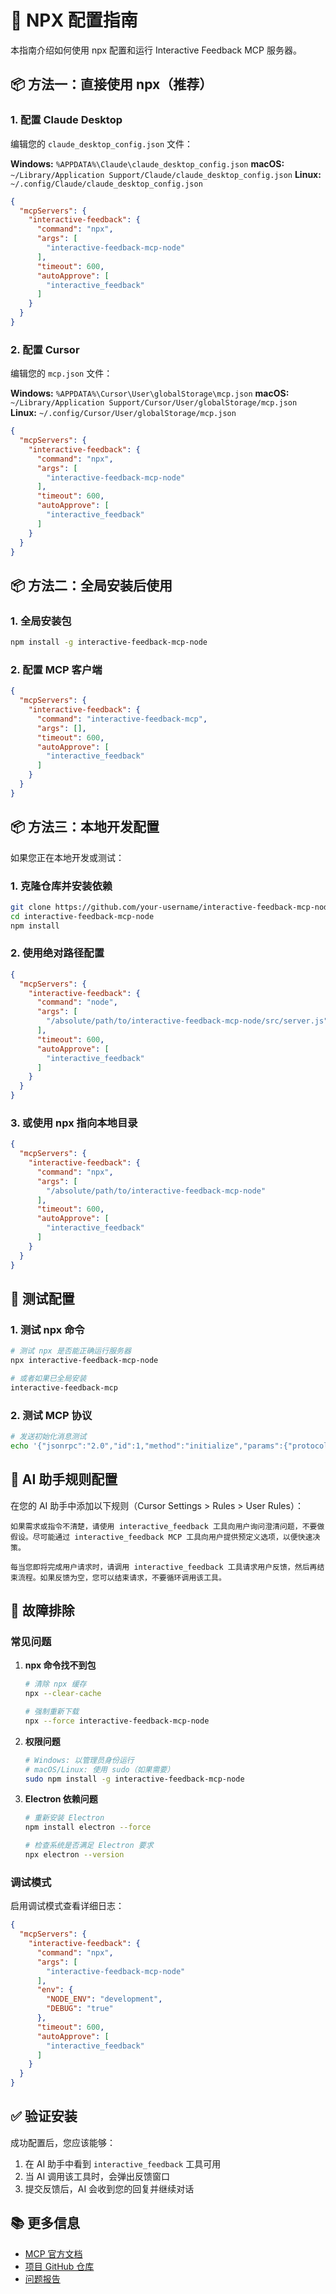 # 🚀 NPX 配置指南

本指南介绍如何使用 npx 配置和运行 Interactive Feedback MCP 服务器。

## 📦 方法一：直接使用 npx（推荐）

### 1. 配置 Claude Desktop

编辑您的 `claude_desktop_config.json` 文件：

**Windows:** `%APPDATA%\Claude\claude_desktop_config.json`
**macOS:** `~/Library/Application Support/Claude/claude_desktop_config.json`
**Linux:** `~/.config/Claude/claude_desktop_config.json`

```json
{
  "mcpServers": {
    "interactive-feedback": {
      "command": "npx",
      "args": [
        "interactive-feedback-mcp-node"
      ],
      "timeout": 600,
      "autoApprove": [
        "interactive_feedback"
      ]
    }
  }
}
```

### 2. 配置 Cursor

编辑您的 `mcp.json` 文件：

**Windows:** `%APPDATA%\Cursor\User\globalStorage\mcp.json`
**macOS:** `~/Library/Application Support/Cursor/User/globalStorage/mcp.json`
**Linux:** `~/.config/Cursor/User/globalStorage/mcp.json`

```json
{
  "mcpServers": {
    "interactive-feedback": {
      "command": "npx",
      "args": [
        "interactive-feedback-mcp-node"
      ],
      "timeout": 600,
      "autoApprove": [
        "interactive_feedback"
      ]
    }
  }
}
```

## 📦 方法二：全局安装后使用

### 1. 全局安装包

```bash
npm install -g interactive-feedback-mcp-node
```

### 2. 配置 MCP 客户端

```json
{
  "mcpServers": {
    "interactive-feedback": {
      "command": "interactive-feedback-mcp",
      "args": [],
      "timeout": 600,
      "autoApprove": [
        "interactive_feedback"
      ]
    }
  }
}
```

## 📦 方法三：本地开发配置

如果您正在本地开发或测试：

### 1. 克隆仓库并安装依赖

```bash
git clone https://github.com/your-username/interactive-feedback-mcp-node.git
cd interactive-feedback-mcp-node
npm install
```

### 2. 使用绝对路径配置

```json
{
  "mcpServers": {
    "interactive-feedback": {
      "command": "node",
      "args": [
        "/absolute/path/to/interactive-feedback-mcp-node/src/server.js"
      ],
      "timeout": 600,
      "autoApprove": [
        "interactive_feedback"
      ]
    }
  }
}
```

### 3. 或使用 npx 指向本地目录

```json
{
  "mcpServers": {
    "interactive-feedback": {
      "command": "npx",
      "args": [
        "/absolute/path/to/interactive-feedback-mcp-node"
      ],
      "timeout": 600,
      "autoApprove": [
        "interactive_feedback"
      ]
    }
  }
}
```

## 🔧 测试配置

### 1. 测试 npx 命令

```bash
# 测试 npx 是否能正确运行服务器
npx interactive-feedback-mcp-node

# 或者如果已全局安装
interactive-feedback-mcp
```

### 2. 测试 MCP 协议

```bash
# 发送初始化消息测试
echo '{"jsonrpc":"2.0","id":1,"method":"initialize","params":{"protocolVersion":"2024-11-05","capabilities":{},"clientInfo":{"name":"test","version":"1.0.0"}}}' | npx interactive-feedback-mcp-node
```

## 🎯 AI 助手规则配置

在您的 AI 助手中添加以下规则（Cursor Settings > Rules > User Rules）：

```
如果需求或指令不清楚，请使用 interactive_feedback 工具向用户询问澄清问题，不要做假设。尽可能通过 interactive_feedback MCP 工具向用户提供预定义选项，以便快速决策。

每当您即将完成用户请求时，请调用 interactive_feedback 工具请求用户反馈，然后再结束流程。如果反馈为空，您可以结束请求，不要循环调用该工具。
```

## 🐛 故障排除

### 常见问题

1. **npx 命令找不到包**
   ```bash
   # 清除 npx 缓存
   npx --clear-cache

   # 强制重新下载
   npx --force interactive-feedback-mcp-node
   ```

2. **权限问题**
   ```bash
   # Windows: 以管理员身份运行
   # macOS/Linux: 使用 sudo（如果需要）
   sudo npm install -g interactive-feedback-mcp-node
   ```

3. **Electron 依赖问题**
   ```bash
   # 重新安装 Electron
   npm install electron --force

   # 检查系统是否满足 Electron 要求
   npx electron --version
   ```

### 调试模式

启用调试模式查看详细日志：

```json
{
  "mcpServers": {
    "interactive-feedback": {
      "command": "npx",
      "args": [
        "interactive-feedback-mcp-node"
      ],
      "env": {
        "NODE_ENV": "development",
        "DEBUG": "true"
      },
      "timeout": 600,
      "autoApprove": [
        "interactive_feedback"
      ]
    }
  }
}
```

## ✅ 验证安装

成功配置后，您应该能够：

1. 在 AI 助手中看到 `interactive_feedback` 工具可用
2. 当 AI 调用该工具时，会弹出反馈窗口
3. 提交反馈后，AI 会收到您的回复并继续对话

## 📚 更多信息

- [MCP 官方文档](https://modelcontextprotocol.io/)
- [项目 GitHub 仓库](https://github.com/your-username/interactive-feedback-mcp-node)
- [问题报告](https://github.com/your-username/interactive-feedback-mcp-node/issues)
